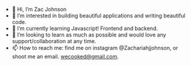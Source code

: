 - 👋 Hi, I’m Zac Johnson
- 👀 I’m interested in building beautiful applications and writing beautiful code.
- 🌱 I’m currently learning Javascript! Frontend and backend. 
- 💞️ I’m looking to learn as much as possible and would love any support/collaboration at any time. 
- 📫 How to reach me: find me on instagram @Zachariahjjohnson, or shoot me an email. wecooked@gmail.com.

<!---
zacjjohnson/zacjjohnson is a ✨ special ✨ repository because its `README.md` (this file) appears on your GitHub profile.
You can click the Preview link to take a look at your changes.
--->
